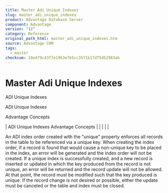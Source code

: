 ```yaml
---
title: Master Adi Unique Indexes
slug: master_adi_unique_indexes
product: Advantage Database Server
component: Advantage
version: "12"
category: Reference
original_path_html: master_adi_unique_indexes.htm
source: Advantage CHM
tags:
  - master
checksum: 10e479c43f7e1963e7b5cc35f1b17d75d52983ab
---
```


# Master Adi Unique Indexes

ADI Unique Indexes

ADI Unique Indexes

Advantage Concepts

| ADI Unique Indexes  Advantage Concepts |  |  |  |  |

An ADI index order created with the "unique" property enforces all records in the table to be referenced via a unique key. When creating the index order, if a record is found that would cause a non-unique key to be placed in the index, an error will be generated and the index order will not be created. If a unique index is successfully created, and a new record is inserted or updated in which the key produced from the record is not unique, an error will be returned and the record update will not be allowed. At that point, the record must be modified such that the key produced is unique. If the record change is not desired or possible, either the update must be canceled or the table and index must be closed.
